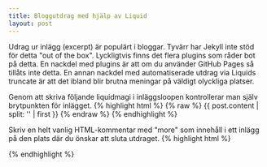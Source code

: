 ```yaml
---
title: Bloggutdrag med hjälp av Liquid
layout: post
---
```


Udrag ur inlägg (excerpt) är populärt i bloggar. Tyvärr har Jekyll inte stöd för detta "out of the box". Lyckligtvis finns det flera plugins som råder bot på detta. En nackdel med plugins är att om du använder GitHub Pages så tillåts inte detta. En annan nackdel med automatiserade utdrag via Liquids truncate är att det ibland blir brutna meningar på väldigt olyckliga platser.

Genom att skriva följande liquidmagi i inläggsloopen kontrollerar man själv brytpunkten för inlägget.
{% highlight html %}
{% raw %}
{{ post.content | split: '<!-- more -->' | first }}
{% endraw %}
{% endhighlight %}

Skriv en helt vanlig HTML-kommentar med "more" som innehåll i ett inlägg på den plats där du önskar att sluta utdraget.
{% highlight html %}
<!-- more -->
{% endhighlight %}